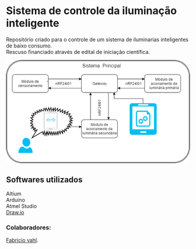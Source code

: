 <h1> Sistema de controle da iluminação inteligente </h1>
<p>
Repositório criado para o controle de um sistema de iluminarias inteligentes de baixo consumo.<br/>
Rescuso financiado através de edital de iniciação científica.
</p>

<img alt="Imagem do sistema principal." src="https://github.com/OgliariNatan/bolsaDePesquisa/blob/master/Software/Diagramas/sensores.png"/>

<h2> Softwares utilizados </h2>
<p> 
Altium <br/>
Arduino <br/>
Atmel Studio <br/>
<a href="https://www.draw.io/">Draw.io</a> <br/>
</p>

<h3> Colaboradores: </h3>
<p>
<a href="https://github.com/fabriciovahl">Fabricio vahl</a>. <br/> 
  
  
</p>
